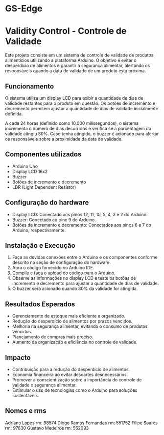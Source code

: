 # GS-Edge
# Validity Control - Controle de Validade

Este projeto consiste em um sistema de controle de validade de produtos alimentícios utilizando a plataforma Arduino. O objetivo é evitar o desperdício de alimentos e garantir a segurança alimentar, alertando os responsáveis quando a data de validade de um produto está próxima.

## Funcionamento

O sistema utiliza um display LCD para exibir a quantidade de dias de validade restantes para o produto em questão. Os botões de incremento e decremento permitem ajustar a quantidade de dias de validade inicialmente definida. 

A cada 24 horas (definido como 10.000 milissegundos), o sistema incrementa o número de dias decorridos e verifica se a porcentagem da validade atingiu 80%. Caso tenha atingido, o buzzer é acionado para alertar os responsáveis sobre a proximidade da data de validade.

## Componentes utilizados

- Arduino Uno
- Display LCD 16x2
- Buzzer
- Botões de incremento e decremento
- LDR (Light Dependent Resistor)

## Configuração do hardware

- Display LCD: Conectado aos pinos 12, 11, 10, 5, 4, 3 e 2 do Arduino.
- Buzzer: Conectado ao pino 9 do Arduino.
- Botões de incremento e decremento: Conectados aos pinos 6 e 7 do Arduino, respectivamente.

## Instalação e Execução

1. Faça as devidas conexões entre o Arduino e os componentes conforme descrito na seção de configuração do hardware.
2. Abra o código fornecido no Arduino IDE.
3. Compile e faça o upload do código para o Arduino.
4. Observe as informações no display LCD e teste os botões de incremento e decremento para ajustar a quantidade de dias de validade.
5. O buzzer será acionado quando 80% da validade for atingida.

## Resultados Esperados

- Gerenciamento de estoque mais eficiente e organizado.
- Redução do desperdício de alimentos por prazos vencidos.
- Melhoria na segurança alimentar, evitando o consumo de produtos vencidos.
- Planejamento de compras mais preciso.
- Aumento da organização e eficiência no controle de validade.

## Impacto

- Contribuição para a redução do desperdício de alimentos.
- Economia financeira ao evitar descartes desnecessários.
- Promover a conscientização sobre a importância do controle de validade e segurança alimentar.
- Estimular o uso de tecnologias como o Arduino para soluções sustentáveis.

## Nomes e rms
Adriano Lopes rm: 98574
Diogo Ramos Fernandes rm: 551752
Filipe Soares rm: 97830
Gustavo Medeiros rm: 552093
